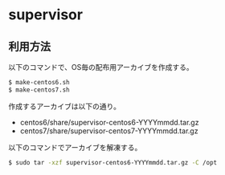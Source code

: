 supervisor
==========

利用方法
--------

以下のコマンドで、OS毎の配布用アーカイブを作成する。


```sh
$ make-centos6.sh
$ make-centos7.sh
```

作成するアーカイブは以下の通り。

* centos6/share/supervisor-centos6-YYYYmmdd.tar.gz
* centos7/share/supervisor-centos7-YYYYmmdd.tar.gz

以下のコマンドでアーカイブを解凍する。

```sh
$ sudo tar -xzf supervisor-centos6-YYYYmmdd.tar.gz -C /opt
```
